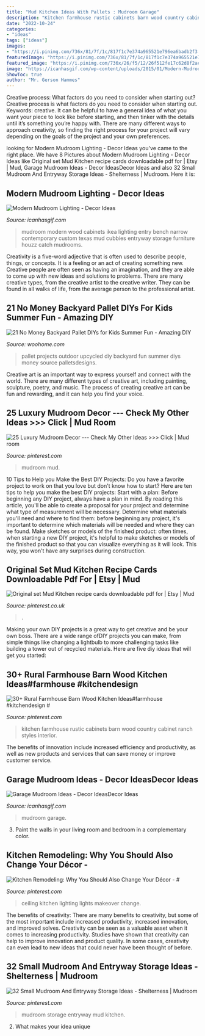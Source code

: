 ```yaml
---
title: "Mud Kitchen Ideas With Pallets : Mudroom Garage"
description: "Kitchen farmhouse rustic cabinets barn wood country cabinet ranch styles interior"
date: "2022-10-24"
categories:
- "ideas"
tags: ["ideas"]
images:
- "https://i.pinimg.com/736x/81/7f/1c/817f1c7e374a965521e796ea6badb2f3.jpg"
featuredImage: "https://i.pinimg.com/736x/81/7f/1c/817f1c7e374a965521e796ea6badb2f3.jpg"
featured_image: "https://i.pinimg.com/736x/26/f5/12/26f512fe17c62d8f2ac705a45b0208df.jpg"
image: "https://icanhasgif.com/wp-content/uploads/2015/01/Modern-Mudroom-Lighting.jpg"
ShowToc: true
author: "Mr. Gerson Hammes"
---
```



Creative process: What factors do you need to consider when starting out?
Creative process is what factors do you need to consider when starting out. Keywords: creative. It can be helpful to have a general idea of what you want your piece to look like before starting, and then tinker with the details until it’s something you’re happy with. There are many different ways to approach creativity, so finding the right process for your project will vary depending on the goals of the project and your own preferences.

	

		
looking for Modern Mudroom Lighting - Decor Ideas you've came to the right place. We have 8 Pictures about Modern Mudroom Lighting - Decor Ideas like Original set Mud Kitchen recipe cards downloadable pdf for | Etsy | Mud, Garage Mudroom Ideas - Decor IdeasDecor Ideas and also 32 Small Mudroom And Entryway Storage Ideas - Shelterness | Mudroom. Here it is:
		
    
## Modern Mudroom Lighting - Decor Ideas

<img loading=lazy src="https://icanhasgif.com/wp-content/uploads/2015/01/Modern-Mudroom-Lighting.jpg" onerror="this.onerror=null;this.src='https://tse1.mm.bing.net/th?id=OIP.rrd81F-B8BCF8gJKP6wRAgHaLI&amp;pid=15.1';" alt="Modern Mudroom Lighting - Decor Ideas">

_Source: icanhasgif.com_

>mudroom modern wood cabinets ikea lighting entry bench narrow contemporary custom texas mud cubbies entryway storage furniture houzz catch mudrooms. 

	

Creativity is a five-word adjective that is often used to describe people, things, or concepts. It is a feeling or an act of creating something new. Creative people are often seen as having an imagination, and they are able to come up with new ideas and solutions to problems. There are many creative types, from the creative artist to the creative writer. They can be found in all walks of life, from the average person to the professional artist.

    
## 21 No Money Backyard Pallet DIYs For Kids Summer Fun - Amazing DIY

<img loading=lazy src="http://www.woohome.com/wp-content/uploads/2017/07/outdoor-pallet-projects-for-kids-summer-fun-3.jpg" onerror="this.onerror=null;this.src='https://tse1.mm.bing.net/th?id=OIP.H-kUN86n7mQALW-eH2xJGwHaPM&amp;pid=15.1';" alt="21 No Money Backyard Pallet DIYs for Kids Summer Fun - Amazing DIY">

_Source: woohome.com_

>pallet projects outdoor upcycled diy backyard fun summer diys money source palletsdesigns. 

	

Creative art is an important way to express yourself and connect with the world. There are many different types of creative art, including painting, sculpture, poetry, and music. The process of creating creative art can be fun and rewarding, and it can help you find your voice.

    
## 25 Luxury Mudroom Decor --- Check My Other Ideas &gt;&gt;&gt; Click | Mud Room

<img loading=lazy src="https://i.pinimg.com/736x/84/99/d5/8499d5c9dd40dc13d24ab85e6720009f--mudrooms-with-laundry-laundry-rooms.jpg" onerror="this.onerror=null;this.src='https://tse4.mm.bing.net/th?id=OIP.L9dWeLzvgFBgHUmkPqtZ1QHaLG&amp;pid=15.1';" alt="25 Luxury Mudroom Decor --- Check My Other Ideas &gt;&gt;&gt; Click | Mud room">

_Source: pinterest.com_

>mudroom mud. 

	

10 Tips to Help you Make the Best DIY Projects:
Do you have a favorite project to work on that you love but don't know how to start? Here are ten tips to help you make the best DIY projects: 
Start with a plan: Before beginning any DIY project, always have a plan in mind. By reading this article, you'll be able to create a proposal for your project and determine what type of measurement will be necessary. Determine what materials you'll need and where to find them: before beginning any project, it's important to determine which materials will be needed and where they can be found. Make sketches or models of the finished product: often times, when starting a new DIY project, it's helpful to make sketches or models of the finished product so that you can visualize everything as it will look. This way, you won't have any surprises during construction.

    
## Original Set Mud Kitchen Recipe Cards Downloadable Pdf For | Etsy | Mud

<img loading=lazy src="https://i.pinimg.com/736x/26/f5/12/26f512fe17c62d8f2ac705a45b0208df.jpg" onerror="this.onerror=null;this.src='https://tse4.mm.bing.net/th?id=OIP.Hw9COU5jTQAcBpENdWImCQHaLH&amp;pid=15.1';" alt="Original set Mud Kitchen recipe cards downloadable pdf for | Etsy | Mud">

_Source: pinterest.co.uk_

>. 

	

Making your own DIY projects is a great way to get creative and be your own boss. There are a wide range ofDIY projects you can make, from simple things like changing a lightbulb to more challenging tasks like building a tower out of recycled materials. Here are five diy ideas that will get you started: 

    
## 30+ Rural Farmhouse Barn Wood Kitchen Ideas#farmhouse #kitchendesign #

<img loading=lazy src="https://i.pinimg.com/736x/33/f7/00/33f70013e1e2ad5b29705a269b4908af.jpg" onerror="this.onerror=null;this.src='https://tse1.mm.bing.net/th?id=OIP.rpDq2gQP8E3b2-0WJVSwhgHaLK&amp;pid=15.1';" alt="30+ Rural Farmhouse Barn Wood Kitchen Ideas#farmhouse #kitchendesign #">

_Source: pinterest.com_

>kitchen farmhouse rustic cabinets barn wood country cabinet ranch styles interior. 

	

The benefits of innovation include increased efficiency and productivity, as well as new products and services that can save money or improve customer service.

    
## Garage Mudroom Ideas - Decor IdeasDecor Ideas

<img loading=lazy src="https://www.icanhasgif.com/wp-content/uploads/2015/01/Garage-Mudroom-Ideas.jpg" onerror="this.onerror=null;this.src='https://tse2.mm.bing.net/th?id=OIP.vOAnmvcfqFv3XDUka3An4AHaF7&amp;pid=15.1';" alt="Garage Mudroom Ideas - Decor IdeasDecor Ideas">

_Source: icanhasgif.com_

>mudroom garage. 

	

3. Paint the walls in your living room and bedroom in a complementary color. 

    
## Kitchen Remodeling: Why You Should Also Change Your Décor - #

<img loading=lazy src="https://i.pinimg.com/736x/81/7f/1c/817f1c7e374a965521e796ea6badb2f3.jpg" onerror="this.onerror=null;this.src='https://tse1.mm.bing.net/th?id=OIP.61aV1g2GVbT_K_Gm3r3xVAHaJ3&amp;pid=15.1';" alt="Kitchen Remodeling: Why You Should Also Change Your Décor - #">

_Source: pinterest.com_

>ceiling kitchen lighting lights makeover change. 

	

The benefits of creativity: There are many benefits to creativity, but some of the most important include increased productivity, increased innovation, and improved solves.
Creativity can be seen as a valuable asset when it comes to increasing productivity. Studies have shown that creativity can help to improve innovation and product quality. In some cases, creativity can even lead to new ideas that could never have been thought of before.

    
## 32 Small Mudroom And Entryway Storage Ideas - Shelterness | Mudroom

<img loading=lazy src="https://i.pinimg.com/736x/60/d0/93/60d0931647ffc95ce66fdbcd60d54a1f--best-kitchen-designs-kitchen-ideas.jpg" onerror="this.onerror=null;this.src='https://tse4.mm.bing.net/th?id=OIP.pmzgFKcVVQveo80klmWCBgHaLH&amp;pid=15.1';" alt="32 Small Mudroom And Entryway Storage Ideas - Shelterness | Mudroom">

_Source: pinterest.com_

>mudroom storage entryway mud kitchen. 

	

2. What makes your idea unique 

